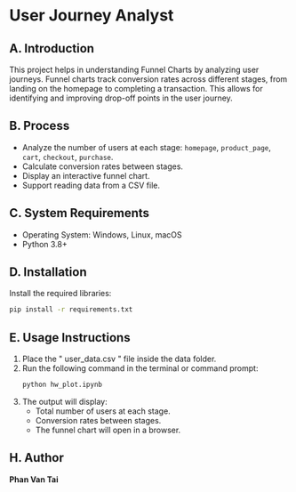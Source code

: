# User Journey Analyst

## A. Introduction

This project helps in understanding Funnel Charts by analyzing user journeys. Funnel charts track conversion rates across different stages, from landing on the homepage to completing a transaction. This allows for identifying and improving drop-off points in the user journey.

## B. Process

- Analyze the number of users at each stage: `homepage`, `product_page`, `cart`, `checkout`, `purchase`.
- Calculate conversion rates between stages.
- Display an interactive funnel chart.
- Support reading data from a CSV file.

## C. System Requirements

- Operating System: Windows, Linux, macOS
- Python 3.8+

## D. Installation

Install the required libraries:


```bash
pip install -r requirements.txt
```

## E. Usage Instructions

1. Place the " user_data.csv " file inside the data folder.
2. Run the following command in the terminal or command prompt:
   ```sh
   python hw_plot.ipynb
   ```
3. The output will display:
   - Total number of users at each stage.
   - Conversion rates between stages.
   - The funnel chart will open in a browser.

## H. Author

**Phan Van Tai**

